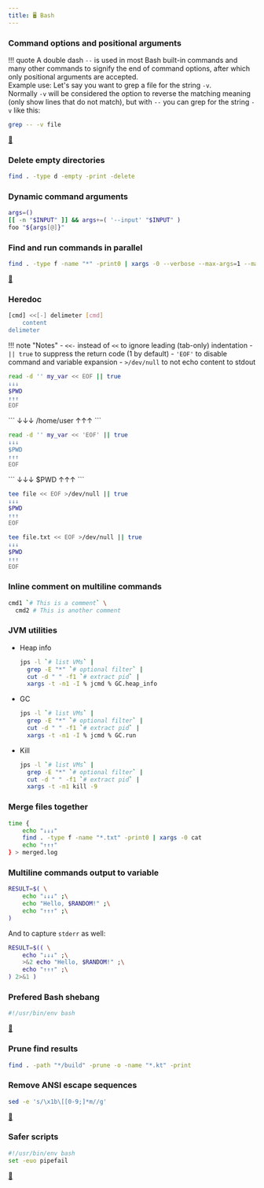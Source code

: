 ```yaml
---
title: 🖥️ Bash
---
```


### Command options and positional arguments

!!! quote
    A double dash `--` is used in most Bash built-in commands and many other commands to signify the end of command options, after which only positional arguments are accepted.  
    Example use: Let's say you want to grep a file for the string `-v`.  
    Normally `-v` will be considered the option to reverse the matching meaning (only show lines that do not match), but with `--` you can grep for the string `-v` like this:

```bash
grep -- -v file
```

[🔗](https://unix.stackexchange.com/a/11382)

### Delete empty directories

```bash
find . -type d -empty -print -delete
```

### Dynamic command arguments

```bash
args=()
[[ -n "$INPUT" ]] && args+=( '--input' "$INPUT" )
foo "${args[@]}"
```

### Find and run commands in parallel

```bash
find . -type f -name "*" -print0 | xargs -0 --verbose --max-args=1 --max-procs=0 -I % echo "%"
```

[🔗](https://explainshell.com/explain?cmd=find+.+-type+f+-name+%22*%22+-print0+%7C+xargs+-0+--verbose+--max-args%3D1+--max-procs%3D0+-I+%25+echo+%22%25%22)

### Heredoc

```bash title="General syntax"
[cmd] <<[-] delimeter [cmd]
    content
delimeter
```

!!! note "Notes"
    - `<<-` instead of `<<` to ignore leading (tab-only) indentation
    - `|| true` to suppress the return code (1 by default)
    - `'EOF'` to disable command and variable expansion
    - `>/dev/null` to not echo content to stdout

```bash title="Multiline content to variable"
read -d '' my_var << EOF || true
↓↓↓
$PWD
↑↑↑
EOF
```
<div class="result" markdown>
```
↓↓↓
/home/user
↑↑↑
```
</div>

```bash title="Multiline content without expansion to variable"
read -d '' my_var << 'EOF' || true
↓↓↓
$PWD
↑↑↑
EOF
```
<div class="result" markdown>
```
↓↓↓
$PWD
↑↑↑
```
</div>

```bash title="Multiline content to file (overwrite)"
tee file << EOF >/dev/null || true
↓↓↓
$PWD
↑↑↑
EOF
```

```bash title="Multiline content to file (append)"
tee file.txt << EOF >/dev/null || true
↓↓↓
$PWD
↑↑↑
EOF
```

### Inline comment on multiline commands

```bash
cmd1 `# This is a comment` \
  cmd2 # This is another comment
```

### JVM utilities

- Heap info
  ```bash
  jps -l `# list VMs` |
    grep -E "*" `# optional filter` |
    cut -d " " -f1 `# extract pid` |
    xargs -t -n1 -I % jcmd % GC.heap_info
  ```
- GC
  ```bash
  jps -l `# list VMs` |
    grep -E "*" `# optional filter` |
    cut -d " " -f1 `# extract pid` |
    xargs -t -n1 -I % jcmd % GC.run
  ```
- Kill
  ```bash
  jps -l `# list VMs` |
    grep -E "*" `# optional filter` |
    cut -d " " -f1 `# extract pid` |
    xargs -t -n1 kill -9
  ```

### Merge files together

```bash
time {
    echo "↓↓↓"
    find . -type f -name "*.txt" -print0 | xargs -0 cat
    echo "↑↑↑"
} > merged.log
```

### Multiline commands output to variable

```bash
RESULT=$( \
    echo "↓↓↓" ;\
    echo "Hello, $RANDOM!" ;\
    echo "↑↑↑" ;\
)
```

And to capture `stderr` as well:

```bash
RESULT=$(( \
    echo "↓↓↓" ;\
    >&2 echo "Hello, $RANDOM!" ;\
    echo "↑↑↑" ;\
) 2>&1 )
```

### Prefered Bash shebang

```bash
#!/usr/bin/env bash
```

[🔗](https://stackoverflow.com/a/10383546/3615879)

### Prune find results

```bash
find . -path "*/build" -prune -o -name "*.kt" -print
```

### Remove ANSI escape sequences

```bash
sed -e 's/\x1b\[[0-9;]*m//g'
```

[🔗](https://superuser.com/a/380778/733209)

### Safer scripts

```bash
#!/usr/bin/env bash
set -euo pipefail
```

[🔗](https://explainshell.com/explain?cmd=set+-euo+pipefail)
